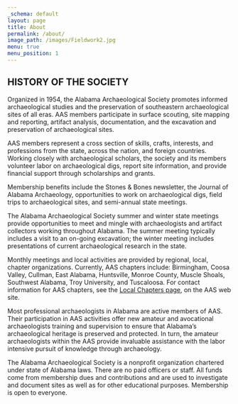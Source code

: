 ```yaml
---
_schema: default
layout: page
title: About
permalink: /about/
image_path: /images/Fieldwork2.jpg
menu: true
menu_position: 1
---
```

## HISTORY OF THE SOCIETY

Organized in 1954, the Alabama Archaeological Society promotes informed archaeological studies and the preservation of southeastern archaeological sites of all eras. AAS members participate in surface scouting, site mapping and reporting, artifact analysis, documentation, and the excavation and preservation of archaeological sites.

AAS members represent a cross section of skills, crafts, interests, and professions from the state, across the nation, and foreign countries. Working closely with archaeological scholars, the society and its members volunteer labor on archaeological digs, report site information, and provide financial support through scholarships and grants.

Membership benefits include the Stones & Bones newsletter, the Journal of Alabama Archaeology, opportunities to work on archaeological digs, field trips to archaeological sites, and semi-annual state meetings.

The Alabama Archaeological Society summer and winter state meetings provide opportunities to meet and mingle with archaeologists and artifact collectors working throughout Alabama. The summer meeting typically includes a visit to an on-going excavation; the winter meeting includes presentations of current archaeological research in the state.

Monthly meetings and local activities are provided by regional, local, chapter organizations. Currently, AAS chapters include: Birmingham, Coosa Valley, Cullman, East Alabama, Huntsville, Monroe County, Muscle Shoals, Southwest Alabama, Troy University, and Tuscaloosa. For contact information for AAS chapters, see the [Local Chapters page](/local-chapters/), on the AAS web site.

Most professional archaeologists in Alabama are active members of AAS. Their participation in AAS activities offer new amateur and avocational archaeologists training and supervision to ensure that Alabama’s archaeological heritage is preserved and protected. In turn, the amateur archaeologists within the AAS provide invaluable assistance with the labor intensive pursuit of knowledge through archaeology.

The Alabama Archaeological Society is a nonprofit organization chartered under state of Alabama laws. There are no paid officers or staff. All funds come from membership dues and contributions and are used to investigate and document sites as well as for other educational purposes. Membership is open to everyone.